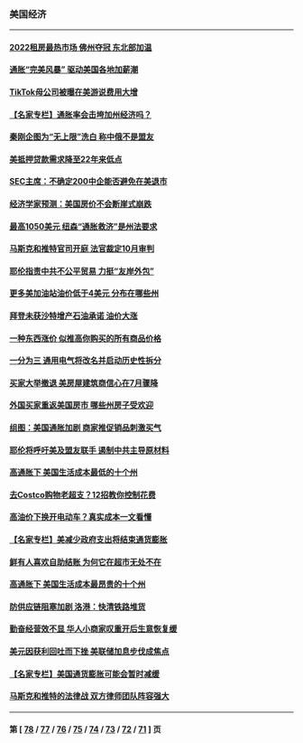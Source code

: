 ### 美国经济
---
#### [2022租房最热市场 佛州夺冠 东北部加温](../../pages/ncid1078158/n13786948.md) 
#### [通胀“完美风暴” 驱动美国各地加薪潮](../../pages/ncid1078158/n13786635.md) 
#### [TikTok母公司被曝在美游说费用大增](../../pages/ncid1078158/n13786384.md) 
#### [【名家专栏】通胀率会击垮加州经济吗？](../../pages/ncid1078158/n13785455.md) 
#### [秦刚企图为“无上限”洗白 称中俄不是盟友](../../pages/ncid1078158/n13785999.md) 
#### [美抵押贷款需求降至22年来低点](../../pages/ncid1078158/n13785643.md) 
#### [SEC主席：不确定200中企能否避免在美退市](../../pages/ncid1078158/n13785490.md) 
#### [经济学家预测：美国房价不会断崖式崩跌](../../pages/ncid1078158/n13784909.md) 
#### [最高1050美元 纽森“通胀救济”是州法要求](../../pages/ncid1078158/n13784812.md) 
#### [马斯克和推特官司开庭 法官裁定10月审判](../../pages/ncid1078158/n13784662.md) 
#### [耶伦指责中共不公平贸易 力挺“友岸外包”](../../pages/ncid1078158/n13784676.md) 
#### [更多美加油站油价低于4美元 分布在哪些州](../../pages/ncid1078158/n13784159.md) 
#### [拜登未获沙特增产石油承诺 油价大涨](../../pages/ncid1078158/n13784061.md) 
#### [一种东西涨价 似推高你购买的所有商品价格](../../pages/ncid1078158/n13782523.md) 
#### [一分为三 通用电气将改名并启动历史性拆分](../../pages/ncid1078158/n13783980.md) 
#### [买家大举撤退 美房屋建筑商信心在7月骤降](../../pages/ncid1078158/n13783979.md) 
#### [外国买家重返美国房市 哪些州房子受欢迎](../../pages/ncid1078158/n13783875.md) 
#### [组图：美国通胀加剧 商家推促销品刺激买气](../../pages/ncid1078158/n13783558.md) 
#### [耶伦将呼吁美及盟友联手 遏制中共主导原材料](../../pages/ncid1078158/n13783693.md) 
#### [高通胀下 美国生活成本最低的十个州](../../pages/ncid1078158/n13781967.md) 
#### [去Costco购物老超支？12招教你控制花费](../../pages/ncid1078158/n13778048.md) 
#### [高油价下换开电动车？真实成本一文看懂](../../pages/ncid1078158/n13778160.md) 
#### [【名家专栏】美减少政府支出将结束通货膨胀](../../pages/ncid1078158/n13782258.md) 
#### [鲜有人喜欢自助结账 为何它在超市无处不在](../../pages/ncid1078158/n13778829.md) 
#### [高通胀下 美国生活成本最昂贵的十个州](../../pages/ncid1078158/n13781891.md) 
#### [防供应链阻塞加剧 洛港：快清铁路堆货](../../pages/ncid1078158/n13782111.md) 
#### [勤奋经营效不显 华人小商家叹重开后生意恢复缓](../../pages/ncid1078158/n13781952.md) 
#### [美元因获利回吐而下挫 美联储加息步伐成焦点](../../pages/ncid1078158/n13781888.md) 
#### [【名家专栏】美国通货膨胀可能会暂时减缓](../../pages/ncid1078158/n13781618.md) 
#### [马斯克和推特的法律战 双方律师团队阵容强大](../../pages/ncid1078158/n13781799.md) 

---
#### 第 [ [78](./78.md) / [77](./77.md) / [76](./76.md) / [75](./75.md) / [74](./74.md) / [73](./73.md) / [72](./72.md) / [71](./71.md) ] 页
